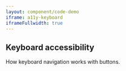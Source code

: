```yaml
---
layout: component/code-demo
iframe: a11y-keyboard
iframeFullwidth: true
---
```

## Keyboard accessibility

How keyboard navigation works with buttons.
